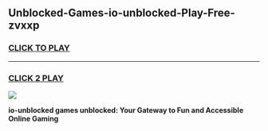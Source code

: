 
## Unblocked-Games-io-unblocked-Play-Free-zvxxp
<h3>
<a href="https://premium76.site?title=io-unblocked&ref=12A">CLICK TO PLAY</a></h3>
<hr>

<h3>
<a href="https://premium76.site?title=io-unblocked&ref=12A">CLICK 2 PLAY</a>
  
</h3>

<a href="https://premium76.site?title=io-unblocked&ref=12A"><img src="https://clearcache.store/games.png"></a>


**io-unblocked games unblocked: Your Gateway to Fun and Accessible Online Gaming**
